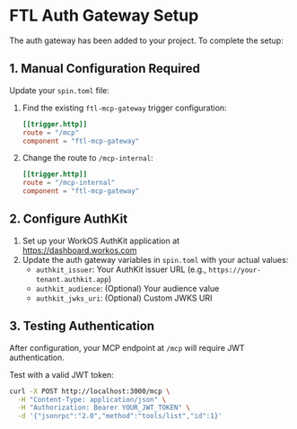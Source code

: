 # FTL Auth Gateway Setup

The auth gateway has been added to your project. To complete the setup:

## 1. Manual Configuration Required

Update your `spin.toml` file:

1. Find the existing `ftl-mcp-gateway` trigger configuration:
   ```toml
   [[trigger.http]]
   route = "/mcp"
   component = "ftl-mcp-gateway"
   ```

2. Change the route to `/mcp-internal`:
   ```toml
   [[trigger.http]]
   route = "/mcp-internal"
   component = "ftl-mcp-gateway"
   ```

## 2. Configure AuthKit

1. Set up your WorkOS AuthKit application at https://dashboard.workos.com
2. Update the auth gateway variables in `spin.toml` with your actual values:
   - `authkit_issuer`: Your AuthKit issuer URL (e.g., `https://your-tenant.authkit.app`)
   - `authkit_audience`: (Optional) Your audience value
   - `authkit_jwks_uri`: (Optional) Custom JWKS URI

## 3. Testing Authentication

After configuration, your MCP endpoint at `/mcp` will require JWT authentication.

Test with a valid JWT token:
```bash
curl -X POST http://localhost:3000/mcp \
  -H "Content-Type: application/json" \
  -H "Authorization: Bearer YOUR_JWT_TOKEN" \
  -d '{"jsonrpc":"2.0","method":"tools/list","id":1}'
```
